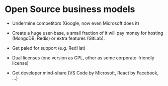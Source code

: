 # Open Source business models

* Undermine competitors (Google, now even Microsoft does it)

* Create a huge user-base, a small fraction of it will pay money for hosting (MongoDB, Redis) or extra features (GitLab).
* Get paied for support (e.g. RedHat)
* Dual licenses (one version as GPL, other as some corporate-friendly license)

* Get developer mind-share (VS Code by Microsoft, React by Facebook, ...)



